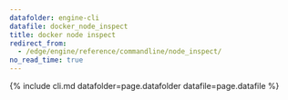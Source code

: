 ```yaml
---
datafolder: engine-cli
datafile: docker_node_inspect
title: docker node inspect
redirect_from:
  - /edge/engine/reference/commandline/node_inspect/
no_read_time: true
---
```

<!--
Sorry, but the contents of this page are automatically generated from
Docker's source code. If you want to suggest a change to the text that appears
here, you'll need to find the string by searching this repo:

https://github.com/docker/cli
-->
{% include cli.md datafolder=page.datafolder datafile=page.datafile %}
